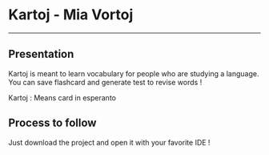 # Kartoj - Mia Vortoj

------------------

## Presentation

Kartoj is meant to learn vocabulary for people who are studying a language.
You can save flashcard and generate test to revise words !

Kartoj : Means card in esperanto

## Process to follow

Just download the project and open it with your favorite IDE !